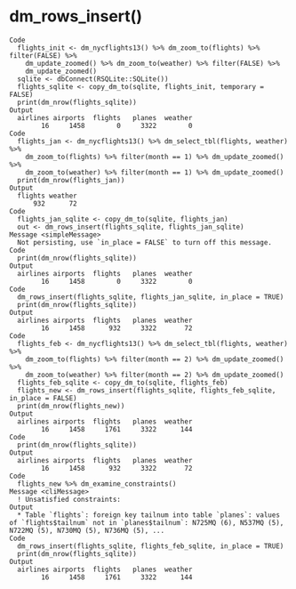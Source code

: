 # dm_rows_insert()

    Code
      flights_init <- dm_nycflights13() %>% dm_zoom_to(flights) %>% filter(FALSE) %>%
        dm_update_zoomed() %>% dm_zoom_to(weather) %>% filter(FALSE) %>%
        dm_update_zoomed()
      sqlite <- dbConnect(RSQLite::SQLite())
      flights_sqlite <- copy_dm_to(sqlite, flights_init, temporary = FALSE)
      print(dm_nrow(flights_sqlite))
    Output
      airlines airports  flights   planes  weather 
            16     1458        0     3322        0 
    Code
      flights_jan <- dm_nycflights13() %>% dm_select_tbl(flights, weather) %>%
        dm_zoom_to(flights) %>% filter(month == 1) %>% dm_update_zoomed() %>%
        dm_zoom_to(weather) %>% filter(month == 1) %>% dm_update_zoomed()
      print(dm_nrow(flights_jan))
    Output
      flights weather 
          932      72 
    Code
      flights_jan_sqlite <- copy_dm_to(sqlite, flights_jan)
      out <- dm_rows_insert(flights_sqlite, flights_jan_sqlite)
    Message <simpleMessage>
      Not persisting, use `in_place = FALSE` to turn off this message.
    Code
      print(dm_nrow(flights_sqlite))
    Output
      airlines airports  flights   planes  weather 
            16     1458        0     3322        0 
    Code
      dm_rows_insert(flights_sqlite, flights_jan_sqlite, in_place = TRUE)
      print(dm_nrow(flights_sqlite))
    Output
      airlines airports  flights   planes  weather 
            16     1458      932     3322       72 
    Code
      flights_feb <- dm_nycflights13() %>% dm_select_tbl(flights, weather) %>%
        dm_zoom_to(flights) %>% filter(month == 2) %>% dm_update_zoomed() %>%
        dm_zoom_to(weather) %>% filter(month == 2) %>% dm_update_zoomed()
      flights_feb_sqlite <- copy_dm_to(sqlite, flights_feb)
      flights_new <- dm_rows_insert(flights_sqlite, flights_feb_sqlite, in_place = FALSE)
      print(dm_nrow(flights_new))
    Output
      airlines airports  flights   planes  weather 
            16     1458     1761     3322      144 
    Code
      print(dm_nrow(flights_sqlite))
    Output
      airlines airports  flights   planes  weather 
            16     1458      932     3322       72 
    Code
      flights_new %>% dm_examine_constraints()
    Message <cliMessage>
      ! Unsatisfied constraints:
    Output
      * Table `flights`: foreign key tailnum into table `planes`: values of `flights$tailnum` not in `planes$tailnum`: N725MQ (6), N537MQ (5), N722MQ (5), N730MQ (5), N736MQ (5), ...
    Code
      dm_rows_insert(flights_sqlite, flights_feb_sqlite, in_place = TRUE)
      print(dm_nrow(flights_sqlite))
    Output
      airlines airports  flights   planes  weather 
            16     1458     1761     3322      144 

